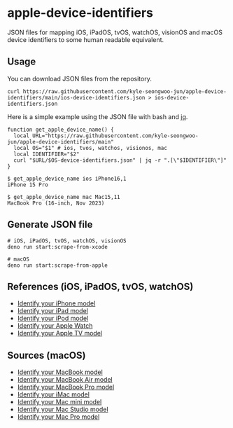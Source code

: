 # apple-device-identifiers

JSON files for mapping iOS, iPadOS, tvOS, watchOS, visionOS and macOS device identifiers to some human readable equivalent.

## Usage

You can download JSON files from the repository.

```shell
curl https://raw.githubusercontent.com/kyle-seongwoo-jun/apple-device-identifiers/main/ios-device-identifiers.json > ios-device-identifiers.json
```

Here is a simple example using the JSON file with bash and [jq](https://stedolan.github.io/jq/).

```shell
function get_apple_device_name() {
  local URL="https://raw.githubusercontent.com/kyle-seongwoo-jun/apple-device-identifiers/main"
  local OS="$1" # ios, tvos, watchos, visionos, mac
  local IDENTIFIER="$2"
  curl "$URL/$OS-device-identifiers.json" | jq -r ".[\"$IDENTIFIER\"]"
}

$ get_apple_device_name ios iPhone16,1
iPhone 15 Pro

$ get_apple_device_name mac Mac15,11
MacBook Pro (16-inch, Nov 2023)
```

## Generate JSON file

```shell
# iOS, iPadOS, tvOS, watchOS, visionOS
deno run start:scrape-from-xcode

# macOS
deno run start:scrape-from-apple
```

## References (iOS, iPadOS, tvOS, watchOS)

- [Identify your iPhone model](https://support.apple.com/en-us/108044)
- [Identify your iPad model](https://support.apple.com/en-us/108043)
- [Identify your iPod model](https://support.apple.com/en-us/103823)
- [Identify your Apple Watch](https://support.apple.com/en-us/108056)
- [Identify your Apple TV model](https://support.apple.com/en-us/101605)

## Sources (macOS)

- [Identify your MacBook model](https://support.apple.com/en-us/103257)
- [Identify your MacBook Air model](https://support.apple.com/en-us/102869)
- [Identify your MacBook Pro model](https://support.apple.com/en-us/108052)
- [Identify your iMac model](https://support.apple.com/en-us/108054)
- [Identify your Mac mini model](https://support.apple.com/en-us/102852)
- [Identify your Mac Studio model](https://support.apple.com/en-us/102231)
- [Identify your Mac Pro model](https://support.apple.com/en-us/102887)
